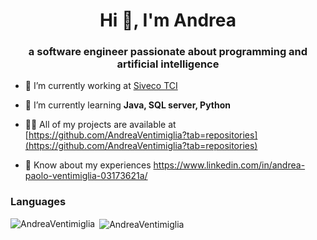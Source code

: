 <h1 align="center">Hi 👋, I'm Andrea</h1>
<h3 align="center">a software engineer passionate about programming and artificial intelligence</h3>

- 🔭 I’m currently working at [Siveco TCI](https://siveco-tci.it/)

- 🌱 I’m currently learning **Java, SQL server, Python**

- 👨‍💻 All of my projects are available at [https://github.com/AndreaVentimiglia?tab=repositories](https://github.com/AndreaVentimiglia?tab=repositories)

- 📄 Know about my experiences https://www.linkedin.com/in/andrea-paolo-ventimiglia-03173621a/

<h3 align="left">Languages</h3>

<p><img align="left" src="https://github-readme-stats.vercel.app/api/top-langs?username=AndreaVentimiglia&show_icons=true&locale=en&layout=compact" alt="AndreaVentimiglia" /></p>

<p>&nbsp;<img align="center" src="https://github-readme-stats.vercel.app/api?username=AndreaVentimiglia&show_icons=true&locale=en" alt="AndreaVentimiglia" /></p>

<!--
**AndreaVentimiglia/AndreaVentimiglia** is a ✨ _special_ ✨ repository because its `README.md` (this file) appears on your GitHub profile.

Here are some ideas to get you started:

- 🔭 I’m currently working on ...
- 🌱 I’m currently learning ...
- 👯 I’m looking to collaborate on ...
- 🤔 I’m looking for help with ...
- 💬 Ask me about ...
- 📫 How to reach me: ...
- 😄 Pronouns: ...
- ⚡ Fun fact: ...
-->
